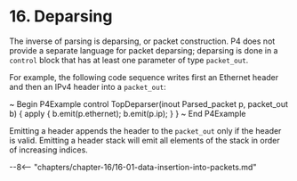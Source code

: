 # 16. Deparsing


The inverse of parsing is deparsing, or packet construction. P4 does not
provide a separate language for packet deparsing; deparsing is done in a
`control` block that has at least one parameter of type `packet_out`.

For example, the following code sequence writes first an Ethernet header
and then an IPv4 header into a `packet_out`:

\~ Begin P4Example control TopDeparser(inout Parsed\_packet p,
packet\_out b) { apply { b.emit(p.ethernet); b.emit(p.ip); } } \~ End
P4Example

Emitting a header appends the header to the `packet_out` only if the
header is valid. Emitting a header stack will emit all elements of the
stack in order of increasing indices.

--8<-- "chapters/chapter-16/16-01-data-insertion-into-packets.md"
